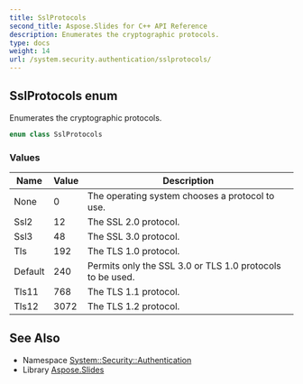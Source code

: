 ```yaml
---
title: SslProtocols
second_title: Aspose.Slides for C++ API Reference
description: Enumerates the cryptographic protocols.
type: docs
weight: 14
url: /system.security.authentication/sslprotocols/
---
```

## SslProtocols enum


Enumerates the cryptographic protocols.

```cpp
enum class SslProtocols
```

### Values

| Name | Value | Description |
| --- | --- | --- |
| None | 0 | The operating system chooses a protocol to use. |
| Ssl2 | 12 | The SSL 2.0 protocol. |
| Ssl3 | 48 | The SSL 3.0 protocol. |
| Tls | 192 | The TLS 1.0 protocol. |
| Default | 240 | Permits only the SSL 3.0 or TLS 1.0 protocols to be used. |
| Tls11 | 768 | The TLS 1.1 protocol. |
| Tls12 | 3072 | The TLS 1.2 protocol. |

## See Also

* Namespace [System::Security::Authentication](../)
* Library [Aspose.Slides](../../)